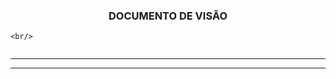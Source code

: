    <h3 align="center">  DOCUMENTO DE VISÃO   </h3>

   
    <br/>

   ![]()

   <p align "center">

   <hr>

   <p align ="center">

   <p align "center">

   <hr>

   <p align ="center">


   <h5 align = "center">

